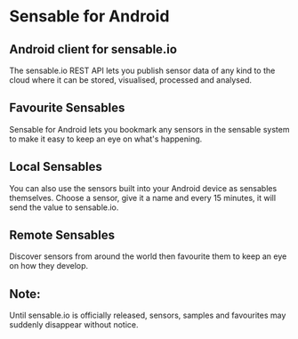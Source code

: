 Sensable for Android
================

Android client for sensable.io
---

The sensable.io REST API lets you publish sensor data of any kind to the cloud where it can be stored, visualised, processed and analysed.

Favourite Sensables
---

Sensable for Android lets you bookmark any sensors in the sensable system to make it easy to keep an eye on what's happening.

Local Sensables
---

You can also use the sensors built into your Android device as sensables themselves. Choose a sensor, give it a name and every 15 minutes, it will send the value to sensable.io.

Remote Sensables
---

Discover sensors from around the world then favourite them to keep an eye on how they develop.

Note:
---

Until sensable.io is officially released, sensors, samples and favourites may suddenly disappear without notice.